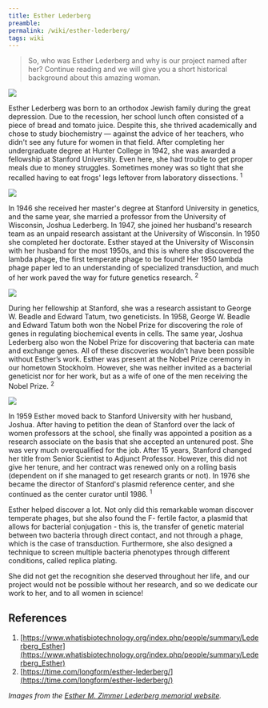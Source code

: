 ```yaml
---
title: Esther Lederberg
preamble:
permalink: /wiki/esther-lederberg/
tags: wiki
---
```


> So, who was Esther Lederberg and why is our project named after her? Continue reading and we will give you a short historical background about this amazing woman.

![](https://2019.igem.org/wiki/images/4/44/T--Stockholm--esther-lederberg-01.png)

Esther Lederberg was born to an orthodox Jewish family during the great depression. Due to the recession, her school lunch often consisted of a piece of bread and tomato juice. Despite this, she thrived academically and chose to study biochemistry — against the advice of her teachers, who didn't see any future for women in that field. After completing her undergraduate degree at Hunter College in 1942, she was awarded a fellowship at Stanford University. Even here, she had trouble to get proper meals due to money struggles. Sometimes money was so tight that she recalled having to eat frogs' legs leftover from laboratory dissections. <sup>1</sup>

![](https://2019.igem.org/wiki/images/3/36/T--Stockholm--esther-lederberg-02.jpg)

In 1946 she received her master's degree at Stanford University in genetics, and the same year, she married a professor from the University of Wisconsin, Joshua Lederberg. In 1947, she joined her husband's research team as an unpaid research assistant at the University of Wisconsin. In 1950 she completed her doctorate. Esther stayed at the University of Wisconsin with her husband for the most 1950s, and this is where she discovered the lambda phage, the first temperate phage to be found! Her 1950 lambda phage paper led to an understanding of specialized transduction, and much of her work paved the way for future genetics research. <sup>2</sup>

![](https://2019.igem.org/wiki/images/a/a2/T--Stockholm--esther-lederberg-03.jpg)

During her fellowship at Stanford, she was a research assistant to George W. Beadle and Edward Tatum, two geneticists. In 1958, George W. Beadle and Edward Tatum both won the Nobel Prize for discovering the role of genes in regulating biochemical events in cells. The same year, Joshua Lederberg also won the Nobel Prize for discovering that bacteria can mate and exchange genes. All of these discoveries wouldn’t have been possible without Esther’s work. Esther was present at the Nobel Prize ceremony in our hometown Stockholm. However, she was neither invited as a bacterial geneticist nor for her work, but as a wife of one of the men receiving the Nobel Prize. <sup>2</sup>

![](https://2019.igem.org/wiki/images/1/17/T--Stockholm--esther-lederberg-04.png)

In 1959 Esther moved back to Stanford University with her husband, Joshua. After having to petition the dean of Stanford over the lack of women professors at the school, she finally was appointed a position as a research associate on the basis that she accepted an untenured post. She was very much overqualified for the job. After 15 years, Stanford changed her title from Senior Scientist to Adjunct Professor. However, this did not give her tenure, and her contract was renewed only on a rolling basis (dependent on if she managed to get research grants or not). In 1976 she became the director of Stanford's plasmid reference center, and she continued as the center curator until 1986. <sup>1</sup>

Esther helped discover a lot. Not only did this remarkable woman discover temperate phages, but she also found the F- fertile factor, a plasmid that allows for bacterial conjugation - this is, the transfer of genetic material between two bacteria through direct contact, and not through a phage, which is the case of transduction. Furthermore, she also designed a technique to screen multiple bacteria phenotypes through different conditions, called replica plating.

She did not get the recognition she deserved throughout her life, and our project would not be possible without her research, and so we dedicate our work to her, and to all women in science!

## References

1. [https://www.whatisbiotechnology.org/index.php/people/summary/Lederberg_Esther](https://www.whatisbiotechnology.org/index.php/people/summary/Lederberg_Esther)
2. [https://time.com/longform/esther-lederberg/](https://time.com/longform/esther-lederberg/)

_Images from the [Esther M. Zimmer Lederberg memorial website](http://www.estherlederberg.com/home.html)._
